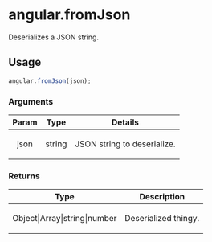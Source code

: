 



# angular.fromJson








Deserializes a JSON string.







  

## Usage
```js
angular.fromJson(json);
```





### Arguments

| Param | Type | Details |
| :--: | :--: | :--: |
| json | string | <p>JSON string to deserialize.</p>  |

### Returns

| Type | Description |
| :--: | :--: |
| Object&#124;Array&#124;string&#124;number | <p>Deserialized thingy.</p>  |








